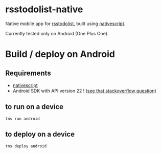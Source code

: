 # rsstodolist-native

Native mobile app for [rsstodolist](https://rsstodolist.appspot.com/), built using [nativescript](https://docs.nativescript.org).

Currently tested only on Android (One Plus One).

# Build / deploy on Android

## Requirements

  * [nativescript](http://docs.nativescript.org/getting-started#install-nativescript-and-configure-your-environment)
  * Android SDK with API version 22 ! ([see that stackoverflow question](https://stackoverflow.com/questions/32723748/cannot-find-a-compatible-android-sdk-for-compilation-when-running-tns-platform))

## to run on a device

`tns run android`

## to deploy on a device

`tns deploy android`
